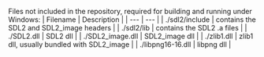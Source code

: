 Files not included in the repository, required for building and running under Windows:
| Filename | Description |
| --- | --- |
| ./sdl2/include | contains the SDL2 and SDL2_image headers |
| ./sdl2/lib | contains the SDL2 .a files |
| ./SDL2.dll | SDL2 dll |
| ./SDL2_image.dll | SDL2_image dll |
| ./zlib1.dll | zlib1 dll, usually bundled with SDL2_image |
| ./libpng16-16.dll | libpng dll |